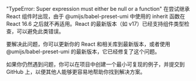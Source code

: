 "TypeError: Super expression must either be null or a function" 在尝试继承 React 组件时出现，由于 @umijs/babel-preset-umi 中使用的 inherit 函数在 React 16.6 之后就不再适用。React 的最新版本（如 v17）已经支持组件类型检查，可以避免此类错误。

要解决此问题，你可以更新你的 React 和相关库到最新版本，或者使用 @umijs/babel-preset-umi 的最新版本，它已经修复了这个问题。

如果你仍然遇到问题，你可以在项目中创建一个最小可复现的例子，并提交到 GitHub 上，以便其他人能够更容易地帮助你找到解决方案。
